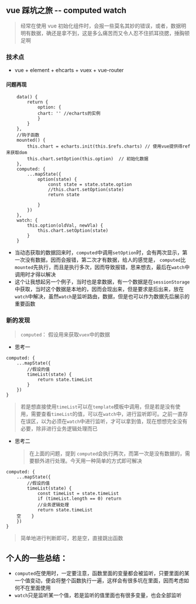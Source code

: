 ## vue 踩坑之旅 -- computed watch

> 经常在使用 vue 初始化组件时，会报一些莫名其妙的错误，或者，数据明明有数据，确还是拿不到，这是多么痛苦而又令人忍不住抓耳挠腮，捶胸顿足啊

### 技术点

- vue + element + ehcarts + vuex + vue-router

#### 问题再现

```
    data() {
        return {
            option: {
            chart: '' //echarts的实例
            }
        }
    },
    //钩子函数
    mounted() {
        this.chart = echarts.init(this.$refs.charts) // 使用vue提供得ref来获取dom
        this.chart.setOption(this.option)  // 初始化数据
    },
    computed: {
        ...mapState({
            option(state) {
                const state = state.state.option
                //this.chart.setOption(state)
                return state

            }
        })
    },
    watch: {
        this.option(oldVal, newVla) {
            this.chart.setOption(state)
        }
    }
```

- 当动态获取的数据回来时，`computed`中调用`setOption`时，会有两次显示，第一次没有数据，因而会报错，第二次才有数据，给人的感觉是， `computed`比`mounted`先执行，而且是执行多次，因而导致报错，思来想去，最后在`watch`中调用时才得以解决
- 这个让我想起另一个例子，当时也是拿数据，有一个数据是在`sessionStorage`中获取，当时这个数据是本地的，因而会现出来，但是要求是后出来，放在`watch`中解决，虽然`watch`是监听路由，数据，但是也可以作为数据先后展示的重要函数

### 新的发现

> `computed`： 假设用来获取`vuex`中的数据

- 思考一

```
computed: {
    ...mapState({
        //假设的值
        timeList(state) {
            return state.timeList
        }
    })
}
```

> 若是想直接使用`timeList`可以在`template`模板中调用，但是若是没有使用，需要查看`timeList`的值，可以在`watch`中，进行监听即可。之前一直存在误区，以为必须在`watch`中进行监听，才可以拿到值，现在想想完全没有必要，除非进行业务逻辑处理而已

- 思考二
  > 在上面的问题，提到 `computed`会执行两次，而第一次是没有数据的，需要额外进行处理。今天用一种简单的方式即可解决

```
computed: {
    ...mapState({
        //假设的值
        timeList(state) {
            const timeList = state.timeList
            if (timeList.length == 0) return
            //业务逻辑处理
            return state.timeList
    空    }
    })
}
```

> 简单地进行判断即可，若是空，直接跳出函数

## 个人的一些总结：

- `computed`在使用时，一定要注意，函数里面的变量都会被监听，只要里面的某一个值变动，便会将整个函数执行一遍，这样会有很多坑在里面，因而考虑如何不在里面使用
- `watch`只是监听某一个值，若是监听的值里面也有很多变量，也会全部监听
